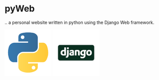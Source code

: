 # pyWeb
.. a personal website written in python using the Django Web framework.

<img src="https://github.com/chris234567/pyWeb/blob/master/kisspng-python-javascript-logo-clojure-python-logo-download-5b4ba7062cea30.575890131531684614184.png" width="150">

<img src="https://github.com/chris234567/pyWeb/blob/master/kisspng-django-python-computer-icons-logo-portable-network-django-python-recruitment-task-1-5b6748f386f486.9191155715334955395528.png" width="150">
